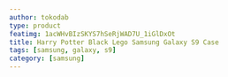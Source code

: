 ```yaml
---
author: tokodab
type: product
featimg: 1acWHvBIzSKYS7hSeRjWAD7U_1iGlDxOt
title: Harry Potter Black Lego Samsung Galaxy S9 Case
tags: [samsung, galaxy, s9]
category: [samsung]
---
```

